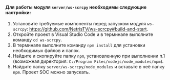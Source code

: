 #### Для работы модуля `server/ws-scrcpy` необходимы следующие настройки:

1. Установите требуемые компоненты перед запуском модуля `ws-scrcpy`: https://github.com/NetrisTV/ws-scrcpy#build-and-start.
2. Откройте проект в Visual Studio Code и в терминале выполните команду `cd ws-scrcpy`.
3. В терминале выполните команду `npm install` для установки необходимых файлов и папок.
4. Найдите и скопируйте папку `npm`, установленную при выполнении п.1 (возможная директория: `C:/Program Files/nodejs/node_modules/npm`).
5. Найдите папку `server/ws-scrcpy/node_modules` и вставьте в неё папку `npm`.
Проект SOC можно запускать.


